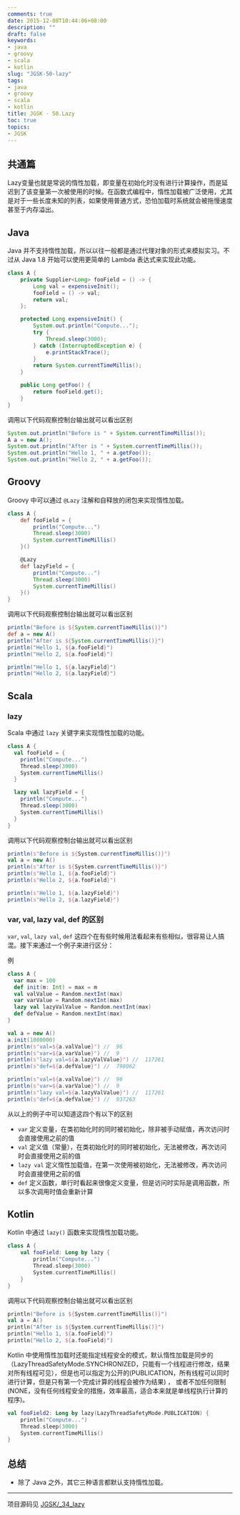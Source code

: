 ```yaml
---
comments: true
date: 2015-12-08T10:44:06+08:00
description: ""
draft: false
keywords:
- java
- groovy
- scala
- kotlin
slug: "JGSK-50-lazy"
tags:
- java
- groovy
- scala
- kotlin
title: JGSK - 50.Lazy
toc: true
topics:
- JGSK
---
```


## 共通篇

Lazy变量也就是常说的惰性加载，即变量在初始化时没有进行计算操作，而是延迟到了该变量第一次被使用的时候。在函数式编程中，惰性加载被广泛使用，尤其是对于一些长度未知的列表，如果使用普通方式，恐怕加载时系统就会被拖慢速度甚至于内存溢出。

<!--more-->

## Java

Java 并不支持惰性加载，所以以往一般都是通过代理对象的形式来模拟实习。不过从 Java 1.8 开始可以使用更简单的 Lambda 表达式来实现此功能。

```java
class A {
    private Supplier<Long> fooField = () -> {
        Long val = expensiveInit();
        fooField = () -> val;
        return val;
    };

    protected Long expensiveInit() {
        System.out.println("Compute...");
        try {
            Thread.sleep(3000);
        } catch (InterruptedException e) {
            e.printStackTrace();
        }
        return System.currentTimeMillis();
    }

    public Long getFoo() {
        return fooField.get();
    }
}
```

调用以下代码观察控制台输出就可以看出区别

```java
System.out.println("Before is " + System.currentTimeMillis());
A a = new A();
System.out.println("After is " + System.currentTimeMillis());
System.out.println("Hello 1, " + a.getFoo());
System.out.println("Hello 2, " + a.getFoo());
```

## Groovy

Groovy 中可以通过 `@Lazy`  注解和自释放的闭包来实现惰性加载。

```groovy
class A {
    def fooField = {
        println("Compute...")
        Thread.sleep(3000)
        System.currentTimeMillis()
    }()

    @Lazy
    def lazyField = {
        println("Compute...")
        Thread.sleep(3000)
        System.currentTimeMillis()
    }()
}
```

调用以下代码观察控制台输出就可以看出区别

```groovy
println("Before is ${System.currentTimeMillis()}")
def a = new A()
println("After is ${System.currentTimeMillis()}")
println("Hello 1, ${a.fooField}")
println("Hello 2, ${a.fooField}")

println("Hello 1, ${a.lazyField}")
println("Hello 2, ${a.lazyField}")
```

## Scala

### lazy

Scala 中通过 `lazy` 关键字来实现惰性加载的功能。

```scala
class A {
  val fooField = {
    println("Compute...")
    Thread.sleep(3000)
    System.currentTimeMillis()
  }

  lazy val lazyField = {
    println("Compute...")
    Thread.sleep(3000)
    System.currentTimeMillis()
  }
}
```

调用以下代码观察控制台输出就可以看出区别

```scala
println(s"Before is ${System.currentTimeMillis()}")
val a = new A()
println(s"After is ${System.currentTimeMillis()}")
println(s"Hello 1, ${a.fooField}")
println(s"Hello 2, ${a.fooField}")

println(s"Hello 1, ${a.lazyField}")
println(s"Hello 2, ${a.lazyField}")
```

### var, val, lazy val, def 的区别

`var`, `val`, `lazy val`, `def` 这四个在有些时候用法看起来有些相似，很容易让人搞混。接下来通过一个例子来进行区分：

例

```scala
class A {
  var max = 100
  def init(m: Int) = max = m
  val valValue = Random.nextInt(max)
  var varValue = Random.nextInt(max)
  lazy val lazyValValue = Random.nextInt(max)
  def defValue = Random.nextInt(max)
}

val a = new A()
a.init(1000000)
println(s"val=${a.valValue}") //  96
println(s"var=${a.varValue}") //  9
println(s"lazy val=${a.lazyValValue}") //  117261
println(s"def=${a.defValue}") //  798062

println(s"val=${a.valValue}") //  96
println(s"var=${a.varValue}") //  9
println(s"lazy val=${a.lazyValValue}") //  117261
println(s"def=${a.defValue}") //  937263
```

从以上的例子中可以知道这四个有以下的区别

- `var` 定义变量，在类初始化时的同时被初始化，除非被手动赋值，再次访问时会直接使用之前的值
- `val` 定义值（常量），在类初始化时的同时被初始化，无法被修改，再次访问时会直接使用之前的值
- `lazy val` 定义惰性加载值，在第一次使用被初始化，无法被修改，再次访问时会直接使用之前的值
- `def` 定义函数，单行时看起来很像定义变量，但是访问时实际是调用函数，所以多次调用时值会重新计算

## Kotlin

Kotlin 中通过 `lazy()` 函数来实现惰性加载功能。

```kotlin
class A {
    val fooField: Long by lazy {
        println("Compute...")
        Thread.sleep(3000)
        System.currentTimeMillis()
    }
}
```

调用以下代码观察控制台输出就可以看出区别

```kotlin
println("Before is ${System.currentTimeMillis()}")
val a = A()
println("After is ${System.currentTimeMillis()}")
println("Hello 1, ${a.fooField}")
println("Hello 2, ${a.fooField}")
```

Kotlin 中使用惰性加载时还能指定线程安全的模式，默认惰性加载是同步的（LazyThreadSafetyMode.SYNCHRONIZED，只能有一个线程进行修改，结果对所有线程可见），但是也可以指定为公开的(PUBLICATION，所有线程可以同时进行计算，但是只有第一个完成计算的线程会被作为结果) ， 或者不加任何限制(NONE，没有任何线程安全的措施，效率最高，适合本来就是单线程执行计算的程序)。

```kotlin
val fooField2: Long by lazy(LazyThreadSafetyMode.PUBLICATION) {
    println("Compute...")
    Thread.sleep(3000)
    System.currentTimeMillis()
}
```

## 总结

- 除了 Java 之外，其它三种语言都默认支持惰性加载。


---

项目源码见 [JGSK/_34_lazy](https://github.com/SidneyXu/JGSK)
